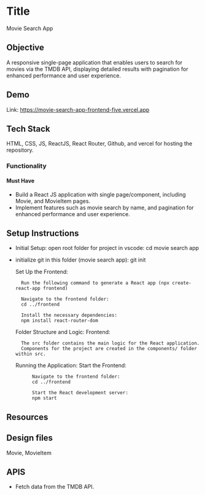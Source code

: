 # Title
Movie Search App

## Objective
A responsive single-page application that enables users to search for movies via the TMDB API, displaying detailed results with pagination for enhanced performance and user experience.

## Demo

Link: https://movie-search-app-frontend-five.vercel.app

## Tech Stack
HTML, CSS, JS, ReactJS, React Router, Github, and vercel for hosting the repository.

### Functionality
#### Must Have
* Build a React JS application with single page/component, including Movie, and MovieItem pages.
* Implement features such as movie search by name, and pagination for enhanced performance and user experience.

## Setup Instructions
* Initial Setup: open root folder for project in vscode: cd movie search app
* initialize git in this folder (movie search app): git init

    Set Up the Frontend:

        Run the following command to generate a React app (npx create-react-app frontend)

        Navigate to the frontend folder:
        cd ../frontend

        Install the necessary dependencies:
        npm install react-router-dom

    Folder Structure and Logic: Frontend:

        The src folder contains the main logic for the React application.
        Components for the project are created in the components/ folder within src.
    
    Running the Application:
        Start the Frontend:

            Navigate to the frontend folder:
            cd ../frontend
    
            Start the React development server:
            npm start


## Resources
## Design files
Movie, MovieItem

## APIS
* Fetch data from the TMDB API.